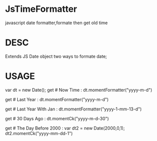 # JsTimeFormatter
javascript date formatter,formate then get old time

# DESC

  Extends JS Date object two ways to formate date;


# USAGE

  var dt = new Date();
  get # Now Time : 
  dt.momentFormatter("yyyy-m-d")
  
  get # Last Year : 
  dt.momentFormatter("yyyy-m-d")
  
  get # Last Year With Jan : 
  dt.momentFormatter("yyyy-1-mm-13-d")
  
  get # 30 Days Ago : 
  dt.momentCk("yyyy-m-d-30")
  
  get # The Day Before 2000 : 
  var dt2 = new Date(2000,0,1);
  dt2.momentCk("yyyy-mm-dd-1")
